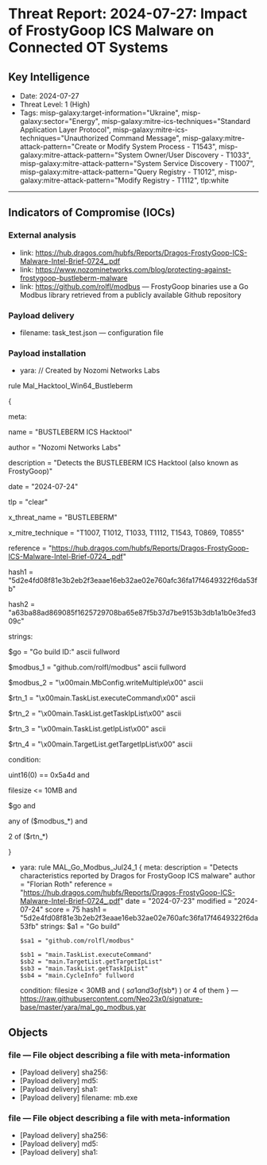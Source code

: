 # Threat Report: 2024-07-27: Impact of FrostyGoop ICS Malware on Connected OT Systems


## Key Intelligence
* Date: 2024-07-27
* Threat Level: 1 (High)
* Tags: misp-galaxy:target-information="Ukraine", misp-galaxy:sector="Energy", misp-galaxy:mitre-ics-techniques="Standard Application Layer Protocol", misp-galaxy:mitre-ics-techniques="Unauthorized Command Message", misp-galaxy:mitre-attack-pattern="Create or Modify System Process - T1543", misp-galaxy:mitre-attack-pattern="System Owner/User Discovery - T1033", misp-galaxy:mitre-attack-pattern="System Service Discovery - T1007", misp-galaxy:mitre-attack-pattern="Query Registry - T1012", misp-galaxy:mitre-attack-pattern="Modify Registry - T1112", tlp:white

---

## Indicators of Compromise (IOCs)
### External analysis
* link: https://hub.dragos.com/hubfs/Reports/Dragos-FrostyGoop-ICS-Malware-Intel-Brief-0724_.pdf
* link: https://www.nozominetworks.com/blog/protecting-against-frostygoop-bustleberm-malware
* link: https://github.com/rolfl/modbus — FrostyGoop binaries use a Go Modbus library retrieved from a publicly available Github repository

### Payload delivery
* filename: task_test.json — configuration file

### Payload installation
* yara: // Created by Nozomi Networks Labs

rule Mal_Hacktool_Win64_Bustleberm

{

meta:

   name = "BUSTLEBERM ICS Hacktool"

   author = "Nozomi Networks Labs"

   description = "Detects the BUSTLEBERM ICS Hacktool (also known as FrostyGoop)"

   date = "2024-07-24"

   tlp = "clear"

   x_threat_name = "BUSTLEBERM"

   x_mitre_technique = "T1007, T1012, T1033, T1112, T1543, T0869, T0855"

   reference = "https://hub.dragos.com/hubfs/Reports/Dragos-FrostyGoop-ICS-Malware-Intel-Brief-0724_.pdf"

   hash1 = "5d2e4fd08f81e3b2eb2f3eaae16eb32ae02e760afc36fa17f4649322f6da53fb"

   hash2 = "a63ba88ad869085f1625729708ba65e87f5b37d7be9153b3db1a1b0e3fed309c"

strings:

   $go = "Go build ID:" ascii fullword

   $modbus_1 = "github.com/rolfl/modbus" ascii fullword

   $modbus_2 = "\x00main.MbConfig.writeMultiple\x00" ascii

   $rtn_1 = "\x00main.TaskList.executeCommand\x00" ascii

   $rtn_2 = "\x00main.TaskList.getTaskIpList\x00" ascii

   $rtn_3 = "\x00main.TaskList.getIpList\x00" ascii

   $rtn_4 = "\x00main.TargetList.getTargetIpList\x00" ascii

condition:

   uint16(0) == 0x5a4d and

   filesize <= 10MB and

   $go and

   any of ($modbus_*) and

   2 of ($rtn_*)

}
* yara: rule MAL_Go_Modbus_Jul24_1 {
   meta:
      description = "Detects characteristics reported by Dragos for FrostyGoop ICS malware"
      author = "Florian Roth"
      reference = "https://hub.dragos.com/hubfs/Reports/Dragos-FrostyGoop-ICS-Malware-Intel-Brief-0724_.pdf"
      date = "2024-07-23"
      modified = "2024-07-24"
      score = 75
      hash1 = "5d2e4fd08f81e3b2eb2f3eaae16eb32ae02e760afc36fa17f4649322f6da53fb"
   strings:
      $a1 = "Go build"

      $sa1 = "github.com/rolfl/modbus"

      $sb1 = "main.TaskList.executeCommand"
      $sb2 = "main.TargetList.getTargetIpList"
      $sb3 = "main.TaskList.getTaskIpList"
      $sb4 = "main.CycleInfo" fullword
   condition:
      filesize < 30MB
      and (
         $sa1
         and 3 of ($sb*)
      )
      or 4 of them
} — https://raw.githubusercontent.com/Neo23x0/signature-base/master/yara/mal_go_modbus.yar

## Objects
### file — File object describing a file with meta-information
* [Payload delivery] sha256: <sha256>
* [Payload delivery] md5: <md5>
* [Payload delivery] sha1: <sha1>
* [Payload delivery] filename: mb.exe

### file — File object describing a file with meta-information
* [Payload delivery] sha256: <sha256>
* [Payload delivery] md5: <md5>
* [Payload delivery] sha1: <sha1>

